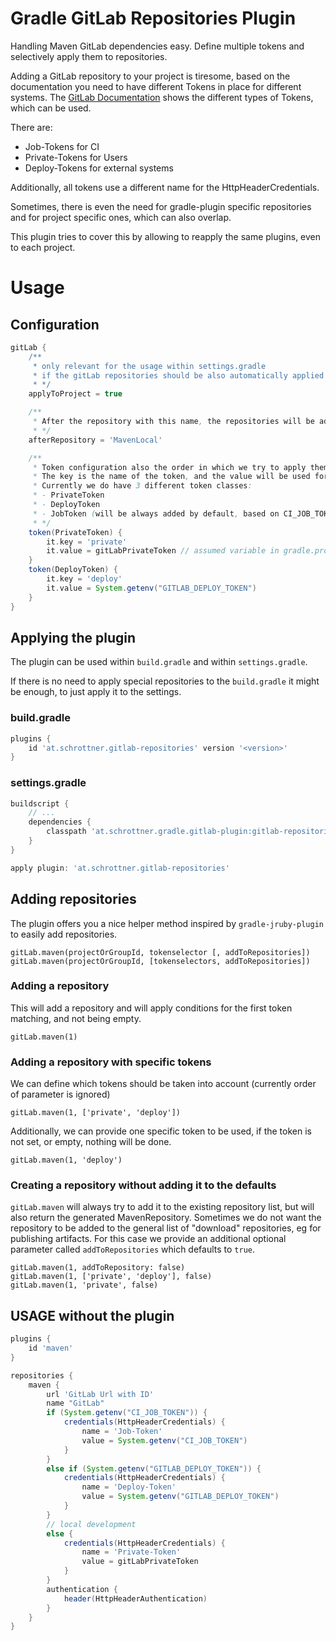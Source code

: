 # Gradle GitLab Repositories Plugin

Handling Maven GitLab dependencies easy. Define multiple tokens and selectively apply them to repositories.

Adding a GitLab repository to your project is tiresome, based on the documentation you need to have different Tokens in
place for different systems.
The [GitLab Documentation](https://docs.gitlab.com/ee/user/packages/maven_repository/#authenticate-to-the-package-registry-with-gradle)
shows the different types of Tokens, which can be used.

There are:

- Job-Tokens for CI
- Private-Tokens for Users
- Deploy-Tokens for external systems

Additionally, all tokens use a different name for the HttpHeaderCredentials.

Sometimes, there is even the need for gradle-plugin specific repositories and for project specific ones, which can also
overlap.

This plugin tries to cover this by allowing to reapply the same plugins, even to each project.

# Usage

## Configuration

```groovy
gitLab {
	/**
	 * only relevant for the usage within settings.gradle 
	 * if the gitLab repositories should be also automatically applied to the project
	 * */
	applyToProject = true

	/**
	 * After the repository with this name, the repositories will be added
	 * */
	afterRepository = 'MavenLocal'

	/**
	 * Token configuration also the order in which we try to apply them. 
	 * The key is the name of the token, and the value will be used for application. 
	 * Currently we do have 3 different token classes: 
	 * - PrivateToken 
	 * - DeployToken 
	 * - JobToken (will be always added by default, based on CI_JOB_TOKEN)
	 * */
	token(PrivateToken) {
		it.key = 'private'
		it.value = gitLabPrivateToken // assumed variable in gradle.properties
	}
	token(DeployToken) {
		it.key = 'deploy'
		it.value = System.getenv("GITLAB_DEPLOY_TOKEN")
	}
}
```

## Applying the plugin

The plugin can be used within `build.gradle` and within `settings.gradle`.

If there is no need to apply special repositories to the `build.gradle` it might be enough, to just apply it to the
settings.

### build.gradle

```groovy
plugins {
	id 'at.schrottner.gitlab-repositories' version '<version>'
}
```

### settings.gradle

```groovy
buildscript {
	// ...
	dependencies {
		classpath 'at.schrottner.gradle.gitlab-plugin:gitlab-repositories:<version>'
	}
}

apply plugin: 'at.schrottner.gitlab-repositories'
```

## Adding repositories

The plugin offers you a nice helper method inspired by `gradle-jruby-plugin` to easily add repositories.

```
gitLab.maven(projectOrGroupId, tokenselector [, addToRepositories]) 
gitLab.maven(projectOrGroupId, [tokenselectors, addToRepositories])
```

### Adding a repository

This will add a repository and will apply conditions for the first token matching, and not being empty.

```
gitLab.maven(1)
```

### Adding a repository with specific tokens

We can define which tokens should be taken into account (currently order of parameter is ignored)

```
gitLab.maven(1, ['private', 'deploy'])
```

Additionally, we can provide one specific token to be used, if the token is not set, or empty, nothing will be done.

```
gitLab.maven(1, 'deploy')
```

### Creating a repository without adding it to the defaults

`gitLab.maven` will always try to add it to the existing repository list, but will also return the generated
MavenRepository. Sometimes we do not want the repository to be added to the general list of "download" repositories, eg
for publishing artifacts. For this case we provide an additional optional parameter called `addToRepositories`  which
defaults to `true`.

```
gitLab.maven(1, addToRepository: false)
gitLab.maven(1, ['private', 'deploy'], false)
gitLab.maven(1, 'private', false)
```

## USAGE without the plugin

```groovy
plugins {
    id 'maven'
}

repositories {
    maven {
        url 'GitLab Url with ID'
        name "GitLab"
        if (System.getenv("CI_JOB_TOKEN")) {
            credentials(HttpHeaderCredentials) {
                name = 'Job-Token'
                value = System.getenv("CI_JOB_TOKEN")
            }
        }
        else if (System.getenv("GITLAB_DEPLOY_TOKEN")) {
            credentials(HttpHeaderCredentials) {
                name = 'Deploy-Token'
                value = System.getenv("GITLAB_DEPLOY_TOKEN")
            }
        }
        // local development
        else {
            credentials(HttpHeaderCredentials) {
                name = 'Private-Token'
                value = gitLabPrivateToken
            }
        }
        authentication {
            header(HttpHeaderAuthentication)
        }
    }
}
```
